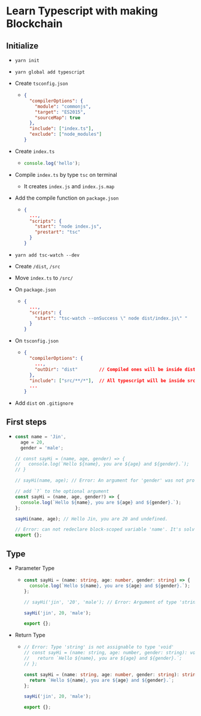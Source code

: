 # Learn Typescript with making Blockchain

## Initialize

- `yarn init`

- `yarn global add typescript`

- Create `tsconfig.json`

  - ```json
    {
      "compilerOptions": {
        "module": "commonjs",
        "target": "ES2015",
        "sourceMap": true
      },
      "include": ["index.ts"],
      "exclude": ["node_modules"]
    }
    ```

- Create `index.ts`

  - ```ts
    console.log('hello');
    ```

- Compile `index.ts` by type `tsc` on terminal

  - It creates `index.js` and `index.js.map`

- Add the compile function on `package.json`

  - ```json
    {
      ...,
      "scripts": {
        "start": "node index.js",
        "prestart": "tsc"
      }
    }
    ```

- `yarn add tsc-watch --dev`

- Create `/dist`, `/src`

- Move `index.ts` to `/src/`

- On `package.json`

  - ```json
    {
      ...,
      "scripts": {
        "start": "tsc-watch --onSuccess \" node dist/index.js\" "
      }
    }
    ```

- On `tsconfig.json`

  - ```json
    {
      "compilerOptions": {
        ...,
        "outDir": "dist"        // Compiled ones will be inside dist.
      },
      "include": ["src/**/*"],  // All typescript will be inside src.
      ...
    }
    ```

- Add `dist` on `.gitignore`

## First steps

- ```ts
  const name = 'Jin',
    age = 20,
    gender = 'male';

  // const sayHi = (name, age, gender) => {
  //   console.log(`Hello ${name}, you are ${age} and ${gender}.`);
  // }

  // sayHi(name, age); // Error: An argument for 'gender' was not provided.

  // add `?` to the optional argument
  const sayHi = (name, age, gender?) => {
    console.log(`Hello ${name}, you are ${age} and ${gender}.`);
  };

  sayHi(name, age); // Hello Jin, you are 20 and undefined.

  // Error: can not redeclare block-scoped variable 'name'. It's solved put `export {};`. It means this is a module.
  export {};
  ```

## Type

- Parameter Type

  - ```ts
    const sayHi = (name: string, age: number, gender: string) => {
      console.log(`Hello ${name}, you are ${age} and ${gender}.`);
    };

    // sayHi('jin', '20', 'male'); // Error: Argument of type 'string' is not assignable to parameter of type 'number'.

    sayHi('jin', 20, 'male');

    export {};
    ```

- Return Type

  - ```ts
    // Error: Type 'string' is not assignable to type 'void'
    // const sayHi = (name: string, age: number, gender: string): void => {
    //   return `Hello ${name}, you are ${age} and ${gender}.`;
    // };

    const sayHi = (name: string, age: number, gender: string): string => {
      return `Hello ${name}, you are ${age} and ${gender}.`;
    };

    sayHi('jin', 20, 'male');

    export {};
    ```
